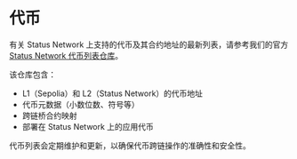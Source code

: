 # 代币

有关 Status Network 上支持的代币及其合约地址的最新列表，请参考我们的官方 [Status Network 代币列表仓库](https://github.com/status-im/status-network-token-list)。

该仓库包含：
- L1（Sepolia）和 L2（Status Network）的代币地址
- 代币元数据（小数位数、符号等）
- 跨链桥合约映射
- 部署在 Status Network 上的应用代币

代币列表会定期维护和更新，以确保代币跨链操作的准确性和安全性。
